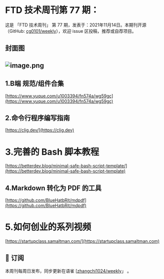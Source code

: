 # FTD 技术周刊第 77 期：
这是 「FTD 技术周刊」 第 77 期，发表于：2021年11月14日。本期刊开源（GitHub: [cg0101/weekly](https://github.com/cg0101/weekly)），欢迎 issue 区投稿，推荐或自荐项目。
## 封面图
## ![image.png](https://cdn.nlark.com/yuque/0/2021/png/132503/1635854063879-9688580c-4fb0-485b-9a8d-fdbbad59b770.png#clientId=u93fa760a-dea2-4&from=paste&height=721&id=u3d9e1a6a&margin=%5Bobject%20Object%5D&name=image.png&originHeight=721&originWidth=1080&originalType=binary&ratio=1&size=1834013&status=done&style=none&taskId=u9fe75237-3775-4633-8af6-f98065937c0&width=1080)
## 1.B端 规范/组件合集 
[https://www.yuque.com/u1003394/fn574a/wg59gc](https://www.yuque.com/u1003394/fn574a/wg59gc)

## 2.命令行程序编写指南 
[https://clig.dev/](https://clig.dev)

# 3.完善的 Bash 脚本教程 
[https://betterdev.blog/minimal-safe-bash-script-template/](https://betterdev.blog/minimal-safe-bash-script-template)

## 4.Markdown 转化为 PDF 的工具 
[https://github.com/BlueHatbRit/mdpdf](https://github.com/BlueHatbRit/mdpdf)

# 5.如何创业的系列视频 
[https://startupclass.samaltman.com/](https://startupclass.samaltman.com)



## 📅 订阅
本周刊每周日发布，同步更新在语雀 [[zhangchi1024/weekly](https://www.yuque.com/zhangchi1024/weekly)」 。